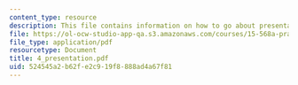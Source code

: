 ```yaml
---
content_type: resource
description: This file contains information on how to go about presentation.
file: https://ol-ocw-studio-app-qa.s3.amazonaws.com/courses/15-568a-practical-information-technology-management-spring-2005/524545a2b62fe2c919f8888ad4a67f81_4_presentation.pdf
file_type: application/pdf
resourcetype: Document
title: 4_presentation.pdf
uid: 524545a2-b62f-e2c9-19f8-888ad4a67f81
---
```

